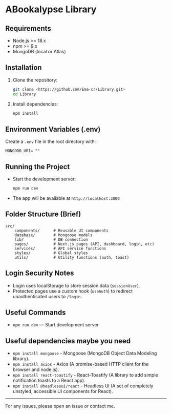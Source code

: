 
# ABookalypse Library

## Requirements
- Node.js >= 18.x
- npm >= 9.x
- MongoDB (local or Atlas)

## Installation
1. Clone the repository:
	 ```sh
	 git clone <https://github.com/Ema-cr/Library.git>
	 cd Library
	 ```
2. Install dependencies:
	 ```sh
	 npm install
	 ```

## Environment Variables (.env)
Create a `.env` file in the root directory with:
```
MONGODB_URI= ""
```

## Running the Project
- Start the development server:
	```sh
	npm run dev
	```
- The app will be available at `http://localhost:3000`

## Folder Structure (Brief)
```
src/
	components/      # Reusable UI components
	database/        # Mongoose models
	lib/             # DB connection
	pages/           # Next.js pages (API, dashboard, login, etc)
	services/        # API service functions
	styles/          # Global styles
	utils/           # Utility functions (auth, toast)
```

## Login Security Notes
- Login uses localStorage to store session data (`sessionUser`).
- Protected pages use a custom hook (`useAuth`) to redirect unauthenticated users to `/login`.

## Useful Commands
- `npm run dev` — Start development server

## Useful dependencies maybe you need 
- `npm install mongoose` - Mongoose (MongoDB Object Data Modeling library).
- `npm install axios` - Axios (A promise-based HTTP client for the browser and node.js).
- `npm install react-toastify` - React-Toastify (A library to add simple notification toasts to a React app).
- `npm install @headlessui/react` - Headless UI (A set of completely unstyled, accessible UI components for React).
---

For any issues, please open an issue or contact me.

